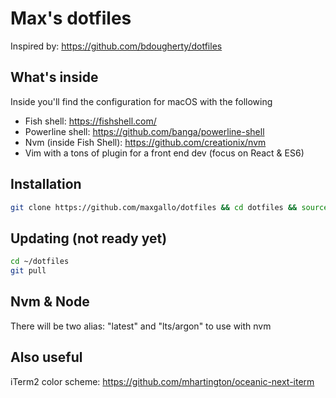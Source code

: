 # Max's dotfiles
Inspired by: https://github.com/bdougherty/dotfiles

## What's inside
Inside you'll find the configuration for macOS with the following
- Fish shell: https://fishshell.com/
- Powerline shell: https://github.com/banga/powerline-shell
- Nvm (inside Fish Shell): https://github.com/creationix/nvm
- Vim with a tons of plugin for a front end dev (focus on React & ES6)

## Installation

```bash
git clone https://github.com/maxgallo/dotfiles && cd dotfiles && source install.sh
```

## Updating (not ready yet)
```bash
cd ~/dotfiles
git pull
```

## Nvm & Node
There will be two alias: "latest" and "lts/argon" to use with nvm

## Also useful
iTerm2 color scheme: https://github.com/mhartington/oceanic-next-iterm
